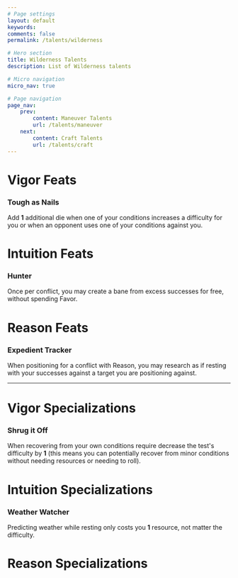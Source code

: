 ```yaml
---
# Page settings
layout: default
keywords:
comments: false
permalink: /talents/wilderness

# Hero section
title: Wilderness Talents
description: List of Wilderness talents

# Micro navigation
micro_nav: true

# Page navigation
page_nav:
    prev:
        content: Maneuver Talents
        url: /talents/maneuver
    next:
        content: Craft Talents
        url: /talents/craft
---
```


# Vigor Feats

### Tough as Nails

Add **1** additional die when one of your conditions increases a difficulty for you or when an opponent uses one of your conditions against you.



# Intuition Feats

### Hunter

Once per conflict, you may create a bane from excess successes for free, without spending Favor.



# Reason Feats

### Expedient Tracker

When positioning for a conflict with Reason, you may research as if resting with your successes against a target you are positioning against.


---


# Vigor Specializations

### Shrug it Off

When recovering from your own conditions require decrease the test's difficulty by **1** (this means you can potentially recover from minor conditions without needing resources or needing to roll).



# Intuition Specializations

### Weather Watcher

Predicting weather while resting only costs you **1** resource, not matter the difficulty.



# Reason Specializations
